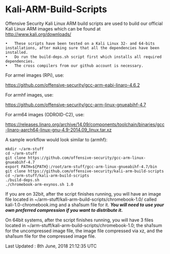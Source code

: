 Kali-ARM-Build-Scripts
======================

Offensive Security Kali Linux ARM build scripts are used to build our official Kali Linux ARM images which can be found at http://www.kali.org/downloads/

    •	These scripts have been tested on a Kali Linux 32- and 64-bits installations, after making sure that all the dependencies have been installed.
    •	Do run the build-deps.sh script first which installs all required dependencies.
    •	The cross compilers from our github account is necessary.
    
For armel images (RPi), use:

https://github.com/offensive-security/gcc-arm-eabi-linaro-4.6.2

For armhf images, use:

https://github.com/offensive-security/gcc-arm-linux-gnueabihf-4.7

For arm64 images (ODROID-C2), use:

https://releases.linaro.org/archive/14.09/components/toolchain/binaries/gcc-linaro-aarch64-linux-gnu-4.9-2014.09_linux.tar.xz


A sample workflow would look similar to (armhf):

    mkdir ~/arm-stuff
    cd ~/arm-stuff
    git clone https://github.com/offensive-security/gcc-arm-linux-gnueabihf-4.7
    export PATH=${PATH}:/root/arm-stuff/gcc-arm-linux-gnueabihf-4.7/bin
    git clone https://github.com/offensive-security/kali-arm-build-scripts
    cd ~/arm-stuff/kali-arm-build-scripts
    ./build-deps.sh
    ./chromebook-arm-exynos.sh 1.0

If you are on 32bit, after the script finishes running, you will have an image
file located in ~/arm-stuff/kali-arm-build-scripts/chromebook-1.0/ called
kali-1.0-chromebook.img and a sha1sum file for it.  **_You will need to use your own
preferred compression if you want to distribute it._**

On 64bit systems, after the script finishes running, you will have 3 files
located in ~/arm-stuff/kali-arm-build-scripts/chromebook-1.0; the sha1sum for
the uncompressed image file, the image file compressed via xz, and the sha1sum
file for the compressed image file.

Last Updated : 8th June, 2018 21:12:35 UTC
